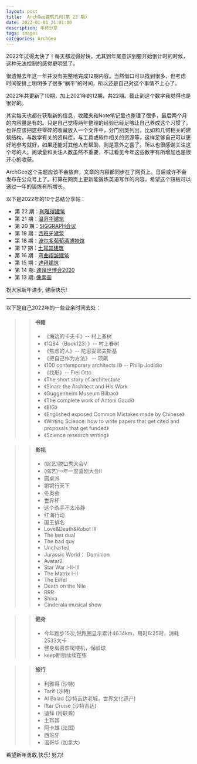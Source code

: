 ```yaml
---
layout: post
title:  ArchGeo建筑几何(第 23 期)
date: 2023-01-01 21:01:00
description: 年终分享
tags: images
categories: ArchGeo
---
```


2022年过得太快了！每天都过得好快，尤其到年尾意识到要开始倒计时的时候，这种无法控制的感觉更明显了。

很遗憾去年这一年并没有完整地完成12期内容。当然借口可以找到很多，但考虑时间安排上明明多了很多“躺平”的时间，所以还是自己对这个事情不上心了。

2022年共更新了10期，加上2021年的12期，共22期。截止到这个数字我觉得也是很好的。

其实每天也都在获取新的信息，收藏夹和Note笔记里也整理了很多，最后两个月的内容量是有的。只是自己觉得两年整理的经验已经足够让自己养成这个习惯了，也许应该把这些零碎的收藏放入一个文件中，分门别类列出，比如和几何相关的建筑结构，与数学有关的资料库，与工具或软件相关的资源等，这样足够自己可以更好地参考就好，如果还能对其他人有帮助，则是意外之喜了。所以也很感谢关注这个号的人。阅读量和关注人数虽然不重要，不过看见今年这些数字有所增加也是很开心的收获。

ArchGeo这个主题应该不会放弃，文章的内容都同步在了网页上。日后或许不会发布在公众号上了。打算在网页上更新能锻炼英语写作的内容，希望这个短板可以通过一年的锻炼有所增长。

以下是2022年的10个总结分享帖：

- 第 22 期：[利雅得建筑](https://www.huiwang.me/blog/2022/issue22/)
- 第 21 期：[温哥华建筑](https://www.huiwang.me/blog/2022/issue21/)
- 第 20 期：[SIGGRAPH会议](https://www.huiwang.me/blog/2022/issue20/)
- 第 19 期：[西班牙建筑](https://www.huiwang.me/blog/2022/issue19/)
- 第 18 期：[波尔多葡萄酒博物馆](https://www.huiwang.me/blog/2022/issue18/)
- 第 17 期：[土耳其建筑](https://www.huiwang.me/blog/2022/issue17/)
- 第 16 期：[弯曲褶皱建筑](https://www.huiwang.me/blog/2022/issue16/)
- 第 15 期：[迪拜建筑](https://www.huiwang.me/blog/2022/issue15/)
- 第 14 期: [迪拜世博会2020](https://www.huiwang.me/blog/2022/issue14/)
- 第 13 期: [像素画](https://www.huiwang.me/blog/2022/issue13/)

祝大家新年进步, 健康快乐!

------

以下是自己2022年的一些业余时间去处：

>> #### 书籍
>> - 《海边的卡夫卡》-- 村上春树
>> - 《1Q84（Book123）》-- 村上春树
>> - 《焦虑的人》-- 陀思妥耶夫斯基
>> - 《把自己作为方法》 -- 项飙
>> - 《100 contemporary architects II》 --  Philip·Jodidio
>> - 《找形》-- Frei Otto
>> - 《The short story of architecture
>> - 《Sinan: the Architect and His Work
>> - 《Guggenheim Museum Bilbao》
>> - 《The complete work of Antoni Gaudi》
>> - 《BIG》
>> - 《Englished exposed:Common Mistakes made by Chinese》
>> - 《Writing Science: how to write papers that get cited and proposals that get funded》
>> - 《Science research writing》

>> #### 影视
>> - (综艺)脱口秀大会V
>> - (综艺)一年一度喜剧大会II
>> - 圆桌派
>> - 锵锵行天下
>> - 冬奥会
>> - 世界杯
>> - 这个杀手不太冷静
>> - 红海行动
>> - 国王排名
>> - Love&Death&Robot III
>> - The last dual
>> - The bad guy
>> - Uncharted
>> - Jurassic World： Dominion
>> - Avatar2
>> - Star War I-II-III
>> - The Matrix I-II
>> - The Eiffel
>> - Death on the Nile
>> - RRR
>> - Shiva
>> - Cinderala musical show


>> #### 健身
>> - 今年跑步15次,悦跑圈显示累计46.14km，用时6:25时，消耗2533大卡
>> - 健身房喜欢爬楼机，保龄球
>> - keep断断续续在练


>> #### 旅行
>> - 利雅得 (沙特)
>> - Tarif (沙特)
>> - Al Balad (沙特吉达老城，世界文化遗产)
>> - Iftar Cruise (沙特吉达)
>> - 迪拜 (阿联酋)
>> - 土耳其
>> - 阿卡雄 (法国)
>> - 西班牙
>> - 温哥华 (加拿大)

希望新年勇敢,快乐! 努力!




